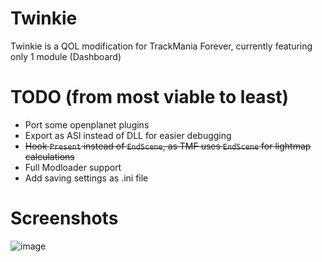 # Twinkie
Twinkie is a QOL modification for TrackMania Forever, currently featuring only 1 module (Dashboard)

# TODO (from most viable to least)
- Port some openplanet plugins
- Export as ASI instead of DLL for easier debugging
- ~~Hook `Present` instead of `EndScene`, as TMF uses `EndScene` for lightmap calculations~~
- Full Modloader support
- Add saving settings as .ini file

# Screenshots
![image](https://github.com/user-attachments/assets/1b549e7e-3f0f-4f8c-8be9-a1042f3cd302)
